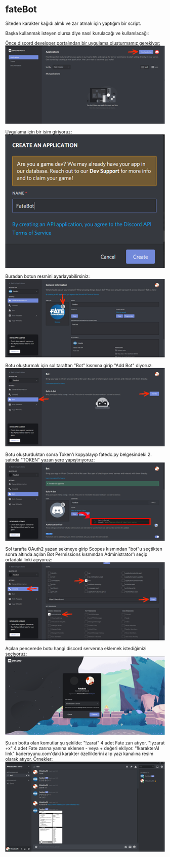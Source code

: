 # fateBot
Siteden karakter kağıdı almk ve zar atmak için yaptığım bir script.

Başka kullanmak isteyen olursa diye nasıl kurulacağı ve kullanılacağı:

[Önce discord developer portalından bir uygulama oluşturmamız gerekiyor:](https://discord.com/developers/applications)
![GitHub Logo](/tutor/1.jpg)
 
 Uygulama için bir isim giriyoruz:
![GitHub Logo](/tutor/2.png)

 Buradan botun resmini ayarlayabilirsiniz:
![GitHub Logo](/tutor/3.jpg)

 Botu oluşturmak için sol taraftan "Bot" kısmına girip "Add Bot" diyoruz:
![GitHub Logo](/tutor/4.jpg)

 Botu oluşturduktan sonra Token'ı kopyalayıp fatedc.py belgesindeki 2. satırda "TOKEN" yazan yere yapıştırıyoruz:
![GitHub Logo](/tutor/6.jpg)

 Sol tarafta OAuth2 yazan sekmeye girip Scopes kısmından "bot"u seçtikten sonra altında açılan Bot Permissions kısmından Administrator'ı seçip ortadaki linki açıyoruz:
![GitHub Logo](/tutor/7.jpg)

 Açılan pencerede botu hangi discord serverına eklemek istediğimizi seçiyoruz:
![GitHub Logo](/tutor/8.png)

 Şu an botta olan komutlar şu şekilde:
 "!zarat"            4 adet Fate zarı atıyor.
 "!yzarat +x"        4 adet Fate zarına yanına eklenen - veya + değeri ekliyor.
 "!karakterAl link"   kaderoyunu.com'daki karakter özelliklerini alıp yazı kanalına resim olarak atıyor.
 Örnekler:
![GitHub Logo](/tutor/9.png)

